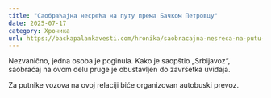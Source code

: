 ```yaml
---
title: "Саобраћајна несрећа на путу према Бачком Петровцу"
date: 2025-07-17
category: Хроника
url: https://backapalankavesti.com/hronika/saobracajna-nesreca-na-putu-prema-backom-petrovcu/
---
```


Nezvanično, jedna osoba je poginula. Kako je saopštio „Srbijavoz“, saobraćaj na ovom delu pruge je obustavljen do završetka uviđaja.

Za putnike vozova na ovoj relaciji biće organizovan autobuski prevoz.
